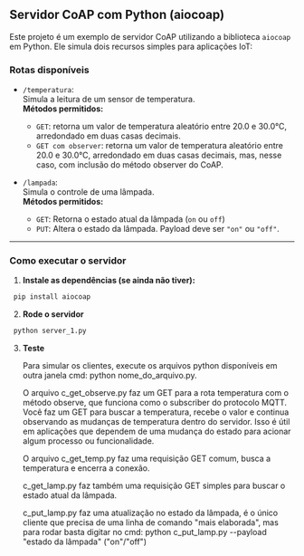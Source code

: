 ## Servidor CoAP com Python (aiocoap)

Este projeto é um exemplo de servidor CoAP utilizando a biblioteca `aiocoap` em Python. Ele simula dois recursos simples para aplicações IoT:

### Rotas disponíveis

- `/temperatura`:  
  Simula a leitura de um sensor de temperatura.  
  **Métodos permitidos:** 
  - `GET`: retorna um valor de temperatura aleatório entre 20.0 e 30.0°C, arredondado em duas casas decimais.
  - `GET com observer`: retorna um valor de temperatura aleatório entre 20.0 e 30.0°C, arredondado em duas casas decimais, mas, nesse caso, com inclusão do método observer do CoAP.

- `/lampada`:  
  Simula o controle de uma lâmpada.  
  **Métodos permitidos:**  
  - `GET`: Retorna o estado atual da lâmpada (`on` ou `off`)  
  - `PUT`: Altera o estado da lâmpada. Payload deve ser `"on"` ou `"off"`.

---

### Como executar o servidor

1. **Instale as dependências (se ainda não tiver):**
  ```bash
   pip install aiocoap
  ```
2. **Rode o servidor**
  ```bash
   python server_1.py
   ```
3. **Teste**

    Para simular os clientes, execute os arquivos python disponíveis em outra janela cmd: python nome_do_arquivo.py.

    O arquivo c_get_observe.py faz um GET para a rota temperatura com o método observe, que funciona como o subscriber do protocolo MQTT. Você faz um GET para buscar a temperatura, recebe o valor e continua observando as mudanças de temperatura dentro do servidor. Isso é útil em aplicações que dependem de uma mudança do estado para acionar algum processo ou funcionalidade.

    O arquivo c_get_temp.py faz uma requisição GET comum, busca a temperatura e encerra a conexão.

    c_get_lamp.py faz também uma requisição GET simples para buscar o estado atual da lâmpada.

    c_put_lamp.py faz uma atualização no estado da lâmpada, é o único cliente que precisa de uma linha de comando "mais elaborada", mas para rodar basta digitar no cmd: python c_put_lamp.py --payload "estado da lâmpada" ("on"/"off")

